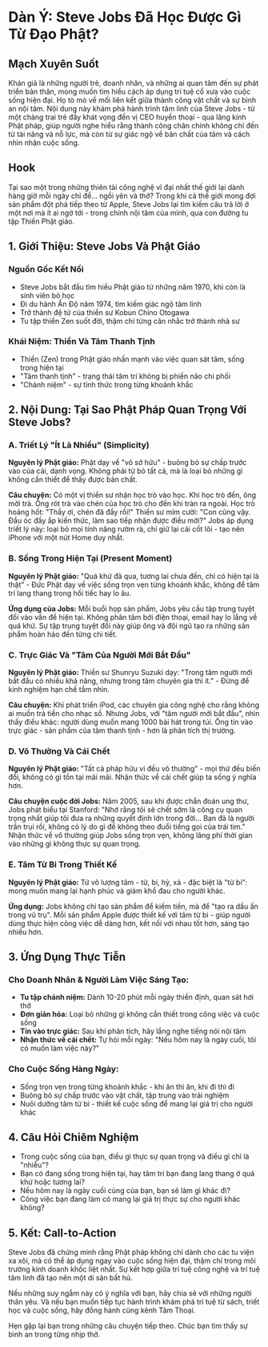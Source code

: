 # Dàn Ý: Steve Jobs Đã Học Được Gì Từ Đạo Phật?

## Mạch Xuyên Suốt
Khán giả là những người trẻ, doanh nhân, và những ai quan tâm đến sự phát triển bản thân, mong muốn tìm hiểu cách áp dụng trí tuệ cổ xưa vào cuộc sống hiện đại. Họ tò mò về mối liên kết giữa thành công vật chất và sự bình an nội tâm. Nội dung này khám phá hành trình tâm linh của Steve Jobs - từ một chàng trai trẻ đầy khát vọng đến vị CEO huyền thoại - qua lăng kính Phật pháp, giúp người nghe hiểu rằng thành công chân chính không chỉ đến từ tài năng và nỗ lực, mà còn từ sự giác ngộ về bản chất của tâm và cách nhìn nhận cuộc sống.

## Hook
Tại sao một trong những thiên tài công nghệ vĩ đại nhất thế giới lại dành hàng giờ mỗi ngày chỉ để... ngồi yên và thở? Trong khi cả thế giới mong đợi sản phẩm đột phá tiếp theo từ Apple, Steve Jobs lại tìm kiếm câu trả lời ở một nơi mà ít ai ngờ tới - trong chính nội tâm của mình, qua con đường tu tập Thiền Phật giáo.

## 1. Giới Thiệu: Steve Jobs Và Phật Giáo
### Nguồn Gốc Kết Nối
- Steve Jobs bắt đầu tìm hiểu Phật giáo từ những năm 1970, khi còn là sinh viên bỏ học
- Đi du hành Ấn Độ năm 1974, tìm kiếm giác ngộ tâm linh
- Trở thành đệ tử của thiền sư Kobun Chino Otogawa
- Tu tập thiền Zen suốt đời, thậm chí từng cân nhắc trở thành nhà sư

### Khái Niệm: Thiền Và Tâm Thanh Tịnh
- Thiền (Zen) trong Phật giáo nhấn mạnh vào việc quan sát tâm, sống trong hiện tại
- "Tâm thanh tịnh" - trạng thái tâm trí không bị phiền não chi phối
- "Chánh niệm" - sự tỉnh thức trong từng khoảnh khắc

## 2. Nội Dung: Tại Sao Phật Pháp Quan Trọng Với Steve Jobs?

### A. Triết Lý "Ít Là Nhiều" (Simplicity)
**Nguyên lý Phật giáo:** Phật dạy về "vô sở hữu" - buông bỏ sự chấp trước vào của cải, danh vọng. Không phải từ bỏ tất cả, mà là loại bỏ những gì không cần thiết để thấy được bản chất.

**Câu chuyện:** Có một vị thiền sư nhận học trò vào học. Khi học trò đến, ông mời trà. Ông rót trà vào chén của học trò cho đến khi tràn ra ngoài. Học trò hoảng hốt: "Thầy ơi, chén đã đầy rồi!" Thiền sư mỉm cười: "Con cũng vậy. Đầu óc đầy ắp kiến thức, làm sao tiếp nhận được điều mới?" Jobs áp dụng triết lý này: loại bỏ mọi tính năng rườm rà, chỉ giữ lại cái cốt lõi - tạo nên iPhone với một nút Home duy nhất.

### B. Sống Trong Hiện Tại (Present Moment)
**Nguyên lý Phật giáo:** "Quá khứ đã qua, tương lai chưa đến, chỉ có hiện tại là thật" - Đức Phật dạy về việc sống trọn vẹn từng khoảnh khắc, không để tâm trí lang thang trong hối tiếc hay lo âu.

**Ứng dụng của Jobs:** Mỗi buổi họp sản phẩm, Jobs yêu cầu tập trung tuyệt đối vào vấn đề hiện tại. Không phân tâm bởi điện thoại, email hay lo lắng về quá khứ. Sự tập trung tuyệt đối này giúp ông và đội ngũ tạo ra những sản phẩm hoàn hảo đến từng chi tiết.

### C. Trực Giác Và "Tâm Của Người Mới Bắt Đầu"
**Nguyên lý Phật giáo:** Thiền sư Shunryu Suzuki dạy: "Trong tâm người mới bắt đầu có nhiều khả năng, nhưng trong tâm chuyên gia thì ít." - Đừng để kinh nghiệm hạn chế tầm nhìn.

**Câu chuyện:** Khi phát triển iPod, các chuyên gia công nghệ cho rằng không ai muốn trả tiền cho nhạc số. Nhưng Jobs, với "tâm người mới bắt đầu", nhìn thấy điều khác: người dùng muốn mang 1000 bài hát trong túi. Ông tin vào trực giác - sản phẩm của tâm thanh tịnh - hơn là phân tích thị trường.

### D. Vô Thường Và Cái Chết
**Nguyên lý Phật giáo:** "Tất cả pháp hữu vi đều vô thường" - mọi thứ đều biến đổi, không có gì tồn tại mãi mãi. Nhận thức về cái chết giúp ta sống ý nghĩa hơn.

**Câu chuyện cuộc đời Jobs:** Năm 2005, sau khi được chẩn đoán ung thư, Jobs phát biểu tại Stanford: "Nhớ rằng tôi sẽ chết sớm là công cụ quan trọng nhất giúp tôi đưa ra những quyết định lớn trong đời... Bạn đã là người trần trụi rồi, không có lý do gì để không theo đuổi tiếng gọi của trái tim." Nhận thức về vô thường giúp Jobs sống trọn vẹn, không lãng phí thời gian vào những gì không thực sự quan trọng.

### E. Tâm Từ Bi Trong Thiết Kế
**Nguyên lý Phật giáo:** Tứ vô lượng tâm - từ, bi, hỷ, xả - đặc biệt là "từ bi": mong muốn mang lại hạnh phúc và giảm khổ đau cho người khác.

**Ứng dụng:** Jobs không chỉ tạo sản phẩm để kiếm tiền, mà để "tạo ra dấu ấn trong vũ trụ". Mỗi sản phẩm Apple được thiết kế với tâm từ bi - giúp người dùng thực hiện công việc dễ dàng hơn, kết nối với nhau tốt hơn, sáng tạo nhiều hơn.

## 3. Ứng Dụng Thực Tiễn

### Cho Doanh Nhân & Người Làm Việc Sáng Tạo:
- **Tu tập chánh niệm:** Dành 10-20 phút mỗi ngày thiền định, quan sát hơi thở
- **Đơn giản hóa:** Loại bỏ những gì không cần thiết trong công việc và cuộc sống
- **Tin vào trực giác:** Sau khi phân tích, hãy lắng nghe tiếng nói nội tâm
- **Nhận thức về cái chết:** Tự hỏi mỗi ngày: "Nếu hôm nay là ngày cuối, tôi có muốn làm việc này?"

### Cho Cuộc Sống Hàng Ngày:
- Sống trọn vẹn trong từng khoảnh khắc - khi ăn thì ăn, khi đi thì đi
- Buông bỏ sự chấp trước vào vật chất, tập trung vào trải nghiệm
- Nuôi dưỡng tâm từ bi - thiết kế cuộc sống để mang lại giá trị cho người khác

## 4. Câu Hỏi Chiêm Nghiệm
- Trong cuộc sống của bạn, điều gì thực sự quan trọng và điều gì chỉ là "nhiễu"?
- Bạn có đang sống trong hiện tại, hay tâm trí bạn đang lang thang ở quá khứ hoặc tương lai?
- Nếu hôm nay là ngày cuối cùng của bạn, bạn sẽ làm gì khác đi?
- Công việc bạn đang làm có mang lại giá trị thực sự cho người khác không?

## 5. Kết: Call-to-Action

Steve Jobs đã chứng minh rằng Phật pháp không chỉ dành cho các tu viện xa xôi, mà có thể áp dụng ngay vào cuộc sống hiện đại, thậm chí trong môi trường kinh doanh khốc liệt nhất. Sự kết hợp giữa trí tuệ công nghệ và trí tuệ tâm linh đã tạo nên một di sản bất hủ.

Nếu những suy ngẫm này có ý nghĩa với bạn, hãy chia sẻ với những người thân yêu. Và nếu bạn muốn tiếp tục hành trình khám phá trí tuệ từ sách, triết học và cuộc sống, hãy đồng hành cùng kênh Tâm Thoại.

Hẹn gặp lại bạn trong những câu chuyện tiếp theo. Chúc bạn tìm thấy sự bình an trong từng nhịp thở.